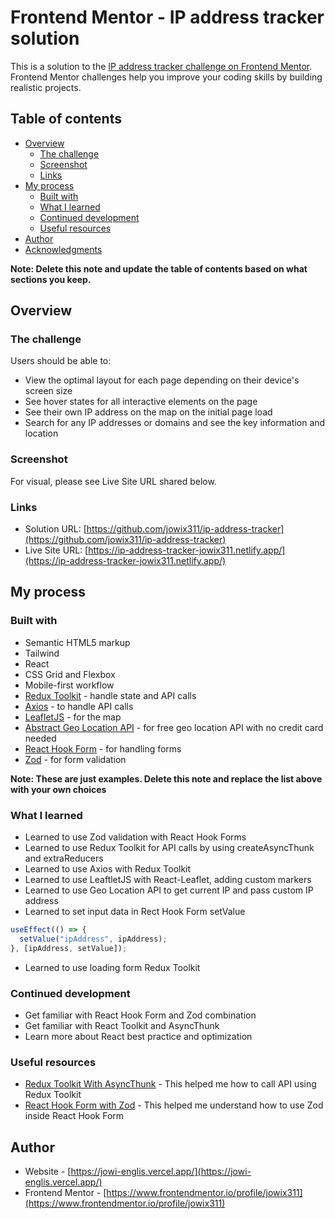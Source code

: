 # Frontend Mentor - IP address tracker solution

This is a solution to the [IP address tracker challenge on Frontend Mentor](https://www.frontendmentor.io/challenges/ip-address-tracker-I8-0yYAH0). Frontend Mentor challenges help you improve your coding skills by building realistic projects.

## Table of contents

- [Overview](#overview)
  - [The challenge](#the-challenge)
  - [Screenshot](#screenshot)
  - [Links](#links)
- [My process](#my-process)
  - [Built with](#built-with)
  - [What I learned](#what-i-learned)
  - [Continued development](#continued-development)
  - [Useful resources](#useful-resources)
- [Author](#author)
- [Acknowledgments](#acknowledgments)

**Note: Delete this note and update the table of contents based on what sections you keep.**

## Overview

### The challenge

Users should be able to:

- View the optimal layout for each page depending on their device's screen size
- See hover states for all interactive elements on the page
- See their own IP address on the map on the initial page load
- Search for any IP addresses or domains and see the key information and location

### Screenshot

For visual, please see Live Site URL shared below.

### Links

- Solution URL: [https://github.com/jowix311/ip-address-tracker](https://github.com/jowix311/ip-address-tracker)
- Live Site URL: [https://ip-address-tracker-jowix311.netlify.app/](https://ip-address-tracker-jowix311.netlify.app/)

## My process

### Built with

- Semantic HTML5 markup
- Tailwind
- React
- CSS Grid and Flexbox
- Mobile-first workflow
- [Redux Toolkit](https://redux-toolkit.js.org/) - handle state and API calls
- [Axios](https://axios-http.com/docs/intro) - to handle API calls
- [LeafletJS](https://leafletjs.com/) - for the map
- [Abstract Geo Location API](https://www.abstractapi.com/api/ip-geolocation-api) - for free geo location API with no credit card needed
- [React Hook Form](https://react-hook-form.com/) - for handling forms
- [Zod](https://zod.dev/) - for form validation

**Note: These are just examples. Delete this note and replace the list above with your own choices**

### What I learned

- Learned to use Zod validation with React Hook Forms
- Learned to use Redux Toolkit for API calls by using createAsyncThunk and extraReducers
- Learned to use Axios with Redux Toolkit
- Learned to use LeaftletJS with React-Leaflet, adding custom markers
- Learned to use Geo Location API to get current IP and pass custom IP address
- Learned to set input data in Rect Hook Form setValue

```js
useEffect(() => {
  setValue("ipAddress", ipAddress);
}, [ipAddress, setValue]);
```

- Learned to use loading form Redux Toolkit

### Continued development

- Get familiar with React Hook Form and Zod combination
- Get familiar with React Toolkit and AsyncThunk
- Learn more about React best practice and optimization

### Useful resources

- [Redux Toolkit With AsyncThunk](https://www.youtube.com/watch?v=I2aM7YcOXDY) - This helped me how to call API using Redux Toolkit
- [React Hook Form with Zod](https://dev.to/majiedo/using-zod-with-react-hook-form-using-typescript-1mgk) - This helped me understand how to use Zod inside React Hook Form

## Author

- Website - [https://jowi-englis.vercel.app/](https://jowi-englis.vercel.app/)
- Frontend Mentor - [https://www.frontendmentor.io/profile/jowix311](https://www.frontendmentor.io/profile/jowix311)
